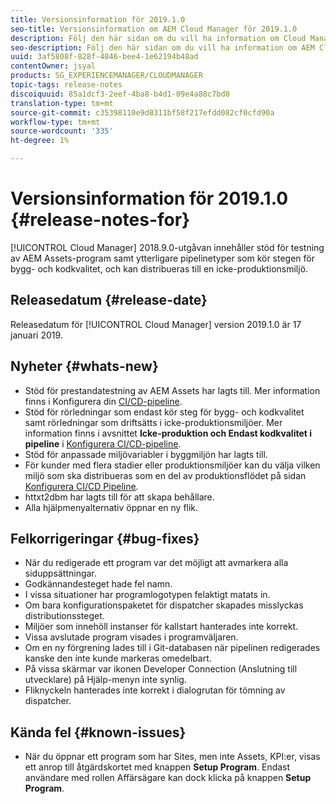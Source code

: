 ```yaml
---
title: Versionsinformation för 2019.1.0
seo-title: Versionsinformation om AEM Cloud Manager för 2019.1.0
description: Följ den här sidan om du vill ha information om Cloud Manager version 2019.1.0.
seo-description: Följ den här sidan om du vill ha information om AEM Cloud Manager version 2019.1.0.
uuid: 3af5808f-828f-4846-bee4-1e62194b48ad
contentOwner: jsyal
products: SG_EXPERIENCEMANAGER/CLOUDMANAGER
topic-tags: release-notes
discoiquuid: 85a1dcf3-2eef-4ba8-b4d1-09e4a88c7bd0
translation-type: tm+mt
source-git-commit: c35398110e9d8311bf58f217efdd082cf0cfd90a
workflow-type: tm+mt
source-wordcount: '335'
ht-degree: 1%

---
```



# Versionsinformation för 2019.1.0 {#release-notes-for}

[!UICONTROL Cloud Manager] 2018.9.0-utgåvan innehåller stöd för testning av AEM Assets-program samt ytterligare pipelinetyper som kör stegen för bygg- och kodkvalitet, och kan distribueras till en icke-produktionsmiljö.

## Releasedatum {#release-date}

Releasedatum för [!UICONTROL Cloud Manager] version 2019.1.0 är 17 januari 2019.

## Nyheter {#whats-new}

* Stöd för prestandatestning av AEM Assets har lagts till. Mer information finns i Konfigurera din [CI/CD-pipeline](configuring-pipeline.md).
* Stöd för rörledningar som endast kör steg för bygg- och kodkvalitet samt rörledningar som driftsätts i icke-produktionsmiljöer. Mer information finns i avsnittet **Icke-produktion och Endast kodkvalitet i pipeline** i [Konfigurera CI/CD-pipeline](configuring-pipeline.md).
* Stöd för anpassade miljövariabler i byggmiljön har lagts till.
* För kunder med flera stadier eller produktionsmiljöer kan du välja vilken miljö som ska distribueras som en del av produktionsflödet på sidan [Konfigurera CI/CD Pipeline](configuring-pipeline.md).
* httxt2dbm har lagts till för att skapa behållare.
* Alla hjälpmenyalternativ öppnar en ny flik.

## Felkorrigeringar {#bug-fixes}

* När du redigerade ett program var det möjligt att avmarkera alla siduppsättningar.
* Godkännandesteget hade fel namn.
* I vissa situationer har programlogotypen felaktigt matats in.
* Om bara konfigurationspaketet för dispatcher skapades misslyckas distributionssteget.
* Miljöer som innehöll instanser för kallstart hanterades inte korrekt.
* Vissa avslutade program visades i programväljaren.
* Om en ny förgrening lades till i Git-databasen när pipelinen redigerades kanske den inte kunde markeras omedelbart.
* På vissa skärmar var ikonen Developer Connection (Anslutning till utvecklare) på Hjälp-menyn inte synlig.
* Fliknyckeln hanterades inte korrekt i dialogrutan för tömning av dispatcher.

## Kända fel {#known-issues}

* När du öppnar ett program som har Sites, men inte Assets, KPI:er, visas ett anrop till åtgärdskortet med knappen **Setup Program**. Endast användare med rollen Affärsägare kan dock klicka på knappen **Setup Program**.